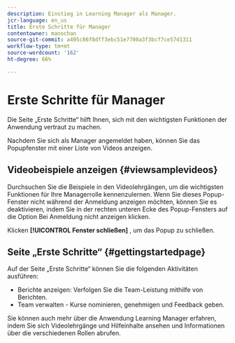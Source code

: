 ```yaml
---
description: Einstieg in Learning Manager als Manager.
jcr-language: en_us
title: Erste Schritte für Manager
contentowner: manochan
source-git-commit: a495c86f8dff3ebc51e7700a3f3bcf7ce57d1311
workflow-type: tm+mt
source-wordcount: '162'
ht-degree: 66%

---
```




# Erste Schritte für Manager

Die Seite „Erste Schritte“ hilft Ihnen, sich mit den wichtigsten Funktionen der Anwendung vertraut zu machen.

Nachdem Sie sich als Manager angemeldet haben, können Sie das Popupfenster mit einer Liste von Videos anzeigen.

## Videobeispiele anzeigen {#viewsamplevideos}

Durchsuchen Sie die Beispiele in den Videolehrgängen, um die wichtigsten Funktionen für Ihre Managerrolle kennenzulernen. Wenn Sie dieses Popup-Fenster nicht während der Anmeldung anzeigen möchten, können Sie es deaktivieren, indem Sie in der rechten unteren Ecke des Popup-Fensters auf die Option Bei Anmeldung nicht anzeigen klicken.

Klicken **[!UICONTROL Fenster schließen]** , um das Popup zu schließen.

<!--![](assets/welcome-videos.png) -->

## Seite „Erste Schritte“ {#gettingstartedpage}

Auf der Seite „Erste Schritte“ können Sie die folgenden Aktivitäten ausführen:

* Berichte anzeigen: Verfolgen Sie die Team-Leistung mithilfe von Berichten.
* Team verwalten - Kurse nominieren, genehmigen und Feedback geben.

Sie können auch mehr über die Anwendung Learning Manager erfahren, indem Sie sich Videolehrgänge und Hilfeinhalte ansehen und Informationen über die verschiedenen Rollen abrufen.

<!--![](assets/manager-experienceprime.png)-->

